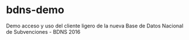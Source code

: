 # bdns-demo
Demo acceso y uso del cliente ligero de la nueva Base de Datos Nacional de Subvenciones - BDNS 2016
